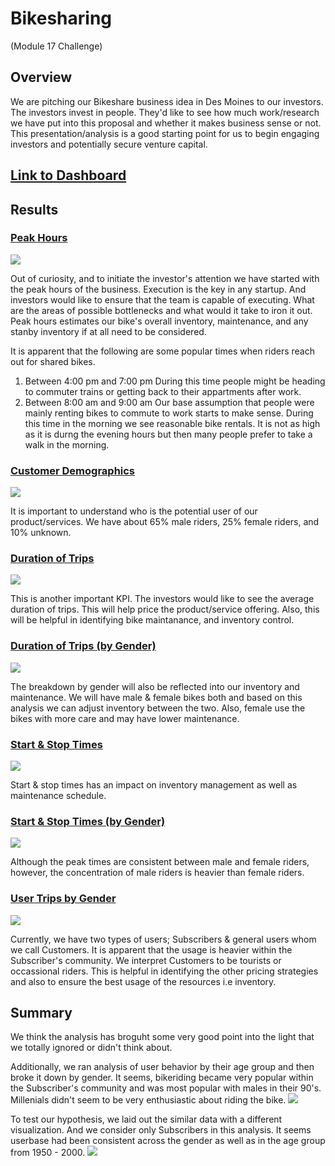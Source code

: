 # Bikesharing
(Module 17 Challenge)

## Overview
We are pitching our Bikeshare business idea in Des Moines to our investors. The investors invest in people. They'd like to see how much work/research we have put into this proposal and whether it makes business sense or not. This presentation/analysis is a good starting point for us to begin engaging investors and potentially secure venture capital.

## [Link to Dashboard](https://public.tableau.com/app/profile/neeraj.jain3522/viz/Module14Challenge_16361591716950/GenderBreakdown?publish=yes)


## Results
### [Peak Hours](https://github.com/neerajain9/bikesharing/blob/Data-Science/Resources/Peak%20Hours.png)

![](https://github.com/neerajain9/bikesharing/blob/Data-Science/Resources/Peak%20Hours.png?raw=true)

Out of curiosity, and to initiate the investor's attention we have started with the peak hours of the business. Execution is the key in any startup. And investors would like to ensure that the team is capable of executing. What are the areas of possible bottlenecks and what would it take to iron it out. Peak hours estimates our bike's overall inventory, maintenance, and any stanby inventory if at all need to be considered.


It is apparent that the following are some popular times when riders reach out for shared bikes.
1. Between 4:00 pm and 7:00 pm
   During this time people might be heading to commuter trains or getting back to their appartments after work.
1. Between 8:00 am and 9:00 am
   Our base assumption that people were mainly renting bikes to commute to work starts to make sense. During this time in the morning we see reasonable bike rentals. It is not as high as it is durng the evening hours but then many people prefer to take a walk in the morning.

### [Customer Demographics](https://github.com/neerajain9/bikesharing/blob/Data-Science/Resources/Gender%20Breakdown.png)
![](https://github.com/neerajain9/bikesharing/blob/Data-Science/Resources/Gender%20Breakdown.png?raw=true)

It is important to understand who is the potential user of our product/services. We have about 65% male riders, 25% female riders, and 10% unknown.

### [Duration of Trips](https://github.com/neerajain9/bikesharing/blob/Data-Science/Resources/Checkout%20Times%20for%20Users.png)
![](https://github.com/neerajain9/bikesharing/blob/Data-Science/Resources/Checkout%20Times%20for%20Users.png?raw=true)

This is another important KPI. The investors would like to see the average duration of trips. This will help price the product/service offering. Also, this will be helpful in identifying bike maintanance, and inventory control.

### [Duration of Trips (by Gender)](https://github.com/neerajain9/bikesharing/blob/Data-Science/Resources/Checkout%20Times%20by%20Gender.png)
![](https://github.com/neerajain9/bikesharing/blob/Data-Science/Resources/Checkout%20Times%20by%20Gender.png?raw=true)

The breakdown by gender will also be reflected into our inventory and maintenance. We will have male & female bikes both and based on this analysis we can adjust inventory between the two. Also, female use the bikes with more care and may have lower maintenance.

### [Start & Stop Times](https://github.com/neerajain9/bikesharing/blob/Data-Science/Resources/Trips%20by%20weekday%20for%20each%20hour.png)
![](https://github.com/neerajain9/bikesharing/blob/Data-Science/Resources/Trips%20by%20weekday%20for%20each%20hour.png?raw=true)

Start & stop times has an impact on inventory management as well as maintenance schedule.

### [Start & Stop Times (by Gender)](https://github.com/neerajain9/bikesharing/blob/Data-Science/Resources/Trips%20by%20weekday%20for%20each%20hour%20(by%20Gender).png)
![](https://github.com/neerajain9/bikesharing/blob/Data-Science/Resources/Trips%20by%20weekday%20for%20each%20hour%20(by%20Gender).png?raw=true)

Although the peak times are consistent between male and female riders, however, the concentration of male riders is heavier than female riders.

### [User Trips by Gender](https://github.com/neerajain9/bikesharing/blob/Data-Science/Resources/UserType%20trips%20by%20gender%20by%20weekday.png)
![](https://github.com/neerajain9/bikesharing/blob/Data-Science/Resources/UserType%20trips%20by%20gender%20by%20weekday.png?raw=true)

Currently, we have two types of users; Subscribers & general users whom we call Customers. It is apparent that the usage is heavier within the Subscriber's community. We interpret Customers to be tourists or occassional riders. This is helpful in identifying the other pricing strategies and also to ensure the best usage of the resources i.e inventory.

## Summary
We think the analysis has broguht some very good point into the light that we totally ignored or didn't think about. 

Additionally, we ran analysis of user behavior by their age group and then broke it down by gender. It seems, bikeriding became very popular within the Subscriber's community and was most popular with males in their 90's. Millenials didn't seem to be very enthusiastic about riding the bike.
![](https://github.com/neerajain9/bikesharing/blob/Data-Science/Resources/User%20Type%20in%20Age%20Group%20by%20Gender.png?raw=true)


To test our hypothesis, we laid out the similar data with a different visualization. And we consider only Subscribers in this analysis. It seems userbase had been consistent across the gender as well as in the age group from 1950 - 2000.
![](https://github.com/neerajain9/bikesharing/blob/Data-Science/Resources/Subscriber's%20Age%20Group%20By%20Gender1.png?raw=true)
